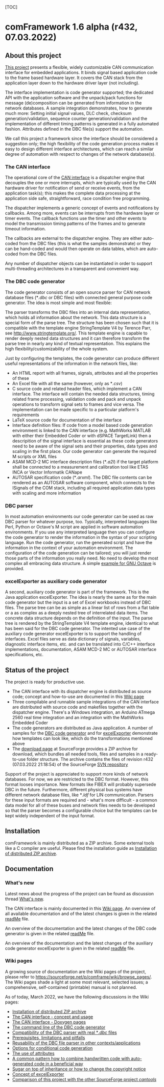 [TOC]

# comFramework 1.6 alpha (r432, 07.03.2022) #

## About this project ##

[This project](https://sourceforge.net/p/comframe) presents a flexible, widely customizable CAN communication
interface for embedded applications. It binds signal based application
code to the frame based hardware layer. It covers the CAN stack from the
application layer down to the hardware driver layer (not including).

The interface implementation is code generator supported; the dedicated
API with the application software and the unpack/pack functions for
message (de)composition can be generated from information in the network
databases. A sample integration demonstrates, how to generate much more:
Setting initial signal values, DLC check, checksum generation/validation,
sequence counter generation/validation and the implementation of different
timing patterns is generated in a fully automated fashion. Attributes
defined in the DBC file(s) support the automation.

We call this project a framework since the interface should be considered
a suggestion only; the high flexibility of the code generation process
makes it easy to design different interface architectures, which can reach
a similar degree of automation with respect to changes of the network
database(s).

### The CAN interface ###

The operational core of the [CAN interface](https://sourceforge.net/p/comframe/wiki/The%20CAN%20Interface/) is a dispatcher engine that
decouples the one or more interrupts, which are typically used by the CAN
hardware driver for notification of send or receive events, from the
application task(s); this makes the complete data processing at the
application side safe, straightforward, race condition free programming.

The dispatcher implements a generic concept of events and notifications by
callbacks. Among more, events can be interrupts from the hardware layer or
timer events. The callback functions use the timer and other events to
model the transmission timing patterns of the frames and to generate
timeout information.

The callbacks are external to the dispatcher engine. They are either
auto-coded from the DBC files (this is what the samples demonstrate) or
they can be hand-coded and would then operate on data tables, which are
auto-coded from the DBC files.

Any number of dispatcher objects can be instantiated in order to support
multi-threading architectures in a transparent and convenient way.

### The DBC code generator ###

The code generator consists of an open source parser for CAN network
database files (*_.dbc_ or DBC files) with connected general purpose code
generator. The idea is most simple and most flexible:

The parser transforms the DBC files into an internal data representation,
which holds all information about the network. This data structure is a
special form of the parse tree. The structure has been chosen such that it
is compatible with the template engine StringTemplate V4 by Terence Parr,
see <http://www.stringtemplate.org/>. This template engine is capable to
render deeply nested data structures and it can therefore transform the
parse tree in nearly any kind of textual representation. This explains the
high flexibility/customizability of the whole system.

Just by configuring the templates, the code generator can produce
different useful representations of the information in the network files,
like:

- An HTML report with all frames, signals, attributes and all the
  properties of these
- An Excel file with all the same (however, only as *_.csv_)
- C source code and related header files, which implement a CAN interface.
  The interface will contain the needed data structures, timing related
  frame processing, validation code and pack and unpack operations to
  transform signal sets to frames and vice versa. The implementation can
  be made specific to a particular platform's requirements
- LaTeX source code for documentation of the interface
- Interface definition files: If code from a model based code generation
  environment is linked to the CAN interface (e.g. MathWorks MATLAB
  with either their Embedded Coder or with dSPACE TargetLink) then a
  descripition of the signal interface is essential as these code
  generators need to be aware of the signal sets and their properties,
  data types and scaling in the first place. Our code generator can
  generate the required M scripts or XML files
- ASAM MCD-2 MC interface description files (*_.a2l_) if the target
  platform shall be connected to a measurement and calibration tool like
  ETAS INCA or Vector Informatik CANape
- AUTOSAR specification code (*_.arxml_). The DBC file contents can be
  rendered as an AUTOSAR software component, which connects to the
  ISignals of the COM stack, including all required application data types
  with scaling and more information

### DBC parser ###

In most automation environments our code generator can be used as raw DBC
parser for whatever purpose, too. Typically, interpreted languages like
Perl, Python or Octave's M script are applied in software automation
environments. If you use any interpreted language then you can configure
the code generator to render the information in the syntax of your
scripting language. Run the code generator, run the generated script and
have the information in the context of your automation environment. The
configuration of the code generation can be tailored; you will just render
those parts of the information you really need. No need to develop the
most complex all embracing data structure. A simple [example for GNU Octave](https://sourceforge.net/p/comframe/wiki/Reusage%20and%20standalone%20usage%20of%20DBC%20parser/#example-the-code-generator-as-dbc-parser-for-gnu-octave-m)
is provided.

### excelExporter as auxiliary code generator ###

A second, auxiliary code generator is part of the framework. This is the
Java application excelExporter. The idea is nearly the same as for the
main code generator but the input is a set of Excel workbooks instead of
DBC files. The parse tree can be as simple as a linear list of rows from a
flat table or a as complex as a deeply nested tree of interrelated data
items. The concrete data structure depends on the definition of the input.
The parse tree is rendered by the StringTemplate V4 template engine,
identical to what has been said for the DBC code generator. The intented
use case of the auxiliary code generator excelExporter is to support the
handling of interfaces. Excel files serve as data dictionary of signals,
variables, diagnostic interface items, etc. and can be translated into
C/C++ interface implementations, documentation, ASAM MCD-2 MC or
AUTOSAR interface specifications, etc.

## Status of the project ##

The project is ready for productive use.

- The CAN interface with its dispatcher engine is distributed as source
  code; concept and how-to-use are documented in this [Wiki page](https://sourceforge.net/p/comframe/wiki/The%20CAN%20Interface/)
- Three compilable and runnable sample integrations of the CAN interface are
  distributed with source code and makefiles together with the dispatcher
  engine. There's a Windows integration, an Arduino ATmega 2560 real time
  integration and an integration with the MathWorks Embedded Coder
- The code generators are distributed as Java application. A number of
  samples for the [DBC code generator](https://sourceforge.net/p/comframe/code/HEAD/tree/codeGenerator/trunk/samples/) and for [excelExporter](https://sourceforge.net/p/comframe/code/HEAD/tree/excelExporter/trunk/samples/) demonstrate
  how templates can look like, which do the transformations mentioned above
- The [download page](https://sourceforge.net/p/comframe/files) at SourceForge provides a ZIP archive for download,
  which bundles all needed tools, files and samples in a ready-to-use
  folder structure. The archive contains the files of revision r432
  (07.03.2022 21:18:54) of the SourceForge [SVN repository](https://sourceforge.net/p/comframe/code/HEAD/tree)

Support of the project is appreciated to support more kinds of network
databases. For now, we are restricted to the DBC format. However, this
format looses importance. New formats like FIBEX will probably supersede
DBC in the future. Furthermore, different physical bus systems have
different network database files, like *_.ldf_ for LIN communication.
Parsers for these input formats are required and - what's more difficult -
a common data model for all of these buses and network files needs to be
developed so that the parser becomes a configurable choice but the
templates can be kept widely independent of the input format.

## Installation ##

comFramework is mainly distributed as a ZIP archive. Some external tools
like a C compiler are useful. Please find the installation guide as
[Installation of distributed ZIP archive](https://sourceforge.net/p/comframe/wiki/Installation/).

## Documentation ##

### What's new ###

Latest news about the progress of the project can be found as discussion
thread [What's new](https://sourceforge.net/p/comframe/discussion/news/).

The CAN interface is mainly documented in this [Wiki page](https://sourceforge.net/p/comframe/wiki/The%20CAN%20Interface/). An overview of
all available documentation and of the latest changes is given in the
related [readMe](https://svn.code.sf.net/p/comframe/code/canInterface/trunk/readMe.html) file.

An overview of the documentation and the latest changes of the DBC code
generator is given in the related [readMe](https://svn.code.sf.net/p/comframe/code/codeGenerator/trunk/doc/readMe.html) file.

An overview of the documentation and the latest changes of the auxiliary
code generator excelExporter is given in the related [readMe](https://svn.code.sf.net/p/comframe/code/excelExporter/trunk/doc/readMe.html) file.

### Wiki pages ###

A growing source of documentation are the Wiki pages of the project,
please refer to <https://sourceforge.net/p/comframe/wiki/browse_pages/>.
The Wiki pages shade a light at some most relevant, selected issues; a
comprehensive, self-contained (printable) manual is not planned.

As of today, March 2022, we have the following discussions in the Wiki
pages:

- [Installation of distributed ZIP archive](https://sourceforge.net/p/comframe/wiki/Installation/)
- [The CAN interface - concept and usage](https://sourceforge.net/p/comframe/wiki/The%20CAN%20Interface/)
- [The CAN interface - Doxygen pages](https://svn.code.sf.net/p/comframe/code/canInterface/trunk/components/canInterface/doc/doxygen/html/index.html)
- [The command line of the DBC code generator](https://sourceforge.net/p/comframe/wiki/Command%20Line%20DBC%20Code%20Generator/)
- [Compatibility of the DBC parser with real *_.dbc_ files](https://sourceforge.net/p/comframe/wiki/Reusage%20and%20standalone%20usage%20of%20DBC%20parser/#compatibility)
- [Prerequisites, limitations and pitfalls](https://sourceforge.net/p/comframe/wiki/Prerequisites%2C%20Limitations%20and%20Pitfalls/)
- [Reusability of the DBC file parser in other contexts/applications](https://sourceforge.net/p/comframe/wiki/Reusage%20and%20standalone%20usage%20of%20DBC%20parser/)
- [Options for conditional code generation](https://sourceforge.net/p/comframe/wiki/Conditional%20code/) 
- [The use of attributes](https://sourceforge.net/p/comframe/wiki/Attributes%20in%20the%20network%20database/)
- [A common pattern how to combine handwritten code with auto-generated
  code in a beneficial way](https://sourceforge.net/p/comframe/wiki/Attributes%20in%20the%20network%20database/#typical-code-architecture)
- [Sugar on top of inheritance or how to change the copyright notice](https://sourceforge.net/p/comframe/wiki/Sugar%20on%20top%20of%20Inheritance%20or%20how%20to%20change%20the%20copyright%20notice/)
- [Concept of excelExporter](https://sourceforge.net/p/excelexporter/wiki/Home/)
- [Comparison of this project with the other SourceForge project *cantools*](https://sourceforge.net/p/comframe/wiki/cantools%20versus%20comFramework's%20Code%20Generator/)
